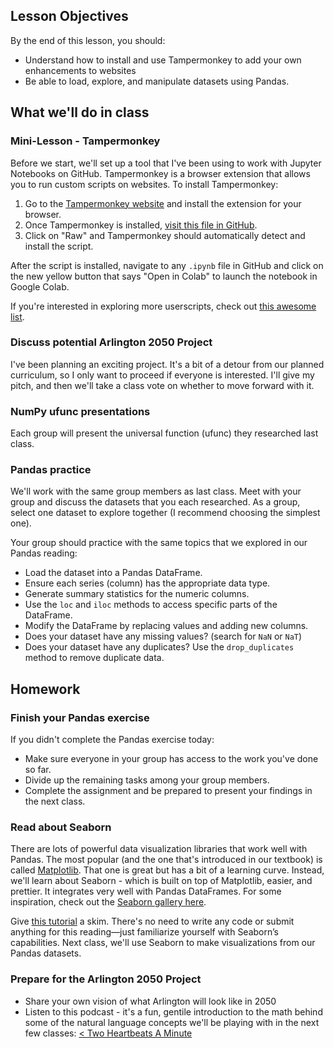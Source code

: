 <!--
Instructor notes: 
-->
## Lesson Objectives
By the end of this lesson, you should:
- Understand how to install and use Tampermonkey to add your own enhancements to websites
- Be able to load, explore, and manipulate datasets using Pandas.

## What we'll do in class

### Mini-Lesson - Tampermonkey
Before we start, we'll set up a tool that I've been using to work with Jupyter Notebooks on GitHub. Tampermonkey is a browser extension that allows you to run custom scripts on websites. To install Tampermonkey:

1. Go to the [Tampermonkey website](https://www.tampermonkey.net/) and install the extension for your browser.
2. Once Tampermonkey is installed, [visit this file in GitHub](https://github.com/MrJonesAPS/userscripts/blob/main/jupyter_github_colab.user.js).
3. Click on "Raw" and Tampermonkey should automatically detect and install the script.

After the script is installed, navigate to any `.ipynb` file in GitHub and click on the new yellow button that says "Open in Colab" to launch the notebook in Google Colab.

If you're interested in exploring more userscripts, check out [this awesome list](https://github.com/awesome-scripts/awesome-userscripts).

### Discuss potential Arlington 2050 Project
I've been planning an exciting project. It's a bit of a detour from our planned curriculum, so I only want to proceed if everyone is interested. I'll give my pitch, and then we'll take a class vote on whether to move forward with it.

### NumPy ufunc presentations
Each group will present the universal function (ufunc) they researched last class.

### Pandas practice
We'll work with the same group members as last class. Meet with your group and discuss the datasets that you each researched. As a group, select one dataset to explore together (I recommend choosing the simplest one).

Your group should practice with the same topics that we explored in our Pandas reading:
- Load the dataset into a Pandas DataFrame.
- Ensure each series (column) has the appropriate data type.
- Generate summary statistics for the numeric columns.
- Use the `loc` and `iloc` methods to access specific parts of the DataFrame.
- Modify the DataFrame by replacing values and adding new columns.
- Does your dataset have any missing values? (search for `NaN` or `NaT`)
- Does your dataset have any duplicates? Use the `drop_duplicates` method to remove duplicate data.

## Homework

### Finish your Pandas exercise
If you didn't complete the Pandas exercise today:
- Make sure everyone in your group has access to the work you've done so far.
- Divide up the remaining tasks among your group members.
- Complete the assignment and be prepared to present your findings in the next class.

### Read about Seaborn
There are lots of powerful data visualization libraries that work well with Pandas. The most popular (and the one that's introduced in our textbook) is called [Matplotlib](https://matplotlib.org/). That one is great but has a bit of a learning curve. Instead, we'll learn about Seaborn - which is built on top of Matplotlib, easier, and prettier. It integrates very well with Pandas DataFrames. For some inspiration, check out the [Seaborn gallery here](https://seaborn.pydata.org/examples/index.html).

Give [this tutorial](https://seaborn.pydata.org/tutorial.html) a skim. There's no need to write any code or submit anything for this reading—just familiarize yourself with Seaborn’s capabilities. Next class, we'll use Seaborn to make visualizations from our Pandas datasets.

### Prepare for the Arlington 2050 Project
- Share your own vision of what Arlington will look like in 2050
- Listen to this podcast - it's a fun, gentile introduction to the math behind some of the natural language concepts we'll be playing with in the next few classes: [< Two Heartbeats A Minute](https://www.npr.org/transcripts/809336135)
